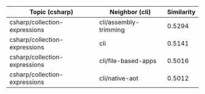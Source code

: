 | Topic (csharp) | Neighbor (cli) | Similarity |
|-------------|-------------------|------------|
| csharp/collection-expressions | cli/assembly-trimming | 0.5294 |
| csharp/collection-expressions | cli | 0.5141 |
| csharp/collection-expressions | cli/file-based-apps | 0.5016 |
| csharp/collection-expressions | cli/native-aot | 0.5012 |
